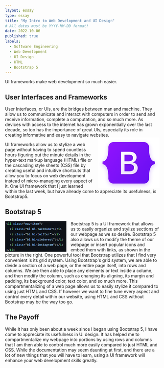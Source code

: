 ```yaml
---
layout: essay
type: essay
title: "My Intro to Web Development and UI Design"
# All dates must be YYYY-MM-DD format!
date: 2022-10-06
published: true
labels:
  - Software Engineering
  - Web Development
  - UI Design
  - HTML
  - Bootstrap 5
---
```

UI frameworks make web development so much easier.
## User Interfaces and Frameworks
User Interfaces, or UIs, are the bridges between man and machine. They allow us to communicate and interact with computers in order to send and receive information, complete a computation, and so much more. As devices with access to the internet has grown exponentially over the last decade, so too has the importance of great UIs, especially its role in creating informative and easy to navigate websites.
<img src="../img/reflect-ui-design/bootstrap-logo-shadow.png" width="200px" align="right" style="margin-left: 1em">

UI frameworks allow us to stylize a web page without having to spend countless hours figuring out the minute details in the hyper-text markup language (HTML) file or the cascading style sheets (CSS) file by creating useful and intuitive shortcuts that allow you to focus on web development instead of micro-managing every aspect of it. One UI framework that I just learned within the last week, but have already come to appreciate its usefulness, is Bootstrap5.
## Bootstrap 5
<img src="../img/reflect-ui-design/html-screenshot.png" align="left" style="margin-right: 1em" width="200px">Bootstrap 5 is a UI framework that allows us to easily organize and stylize sections of our webpage as we so desire. Bootstrap 5 also allows us to modify the theme of our webpage or insert popular icons and embed them with links, as shown in the picture in the right. One powerful tool that Bootstrap utilizes that I find very convenient is its grid system. Using Bootstrap's grid system, we are able to divide a section of a web page, or the entire page itself, into rows and columns. We are then able to place any elements or text inside a column, and then modify the column, such as changing its aligning, its margin and padding, its background color, text color, and so much more. This compartmentalizing of a web page allows us to easily stylize it compared to using just HTML and CSS. If however we want to fine tune every aspect and control every detail within our website, using HTML and CSS without Bootstrap may be the way too go. 

## The Payoff
While it has only been about a week since I began using Bootstrap 5, I have come to appreciate its usefulness in UI design. It has helped me to compartmentalize my webpage into portions by using rows and columns that I am then able to control much more easily compared to just HTML and CSS. While the documentation may seem daunting at first, and there are a lot of new things that you will have to learn, using a UI framework will enhance your web development skills greatly.